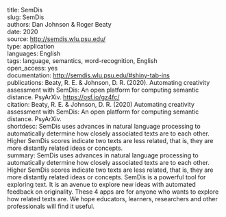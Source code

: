 title: SemDis  
slug: SemDis  
authors: Dan Johnson & Roger Beaty  
date: 2020  
source: http://semdis.wlu.psu.edu/  
type: application  
languages: English  
tags: language, semantics, word-recognition, English  
open_access: yes  
documentation: http://semdis.wlu.psu.edu/#shiny-tab-ins  
publications: Beaty, R. E. & Johnson, D. R. (2020). Automating creativity assessment with SemDis: An open platform for computing semantic distance. PsyArXiv. https://osf.io/gz4fc/  
citation: Beaty, R. E. & Johnson, D. R. (2020) Automating creativity assessment with SemDis: An open platform for computing semantic distance. PsyArXiv.  
shortdesc: SemDis uses advances in natural language processing to automatically determine how closely associated texts are to each other. Higher SemDis scores indicate two texts are less related, that is, they are more distantly related ideas or concepts.  
summary: SemDis uses advances in natural language processing to automatically determine how closely associated texts are to each other. Higher SemDis scores indicate two texts are less related, that is, they are more distantly related ideas or concepts. SemDis is a powerful tool for exploring text. It is an avenue to explore new ideas with automated feedback on originality. These 4 apps are for anyone who wants to explore how related texts are. We hope educators, learners, researchers and other professionals will find it useful.  
